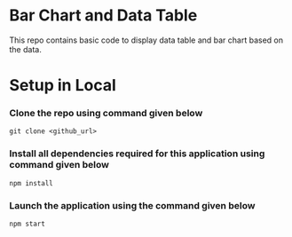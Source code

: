 # Bar Chart and Data Table
This repo contains basic code to display data table and bar chart based on the data.

# Setup in Local
### Clone the repo using command given below
`git clone <github_url>`

### Install all dependencies required for this application using command given below
`npm install`

### Launch the application using the command given below
`npm start`